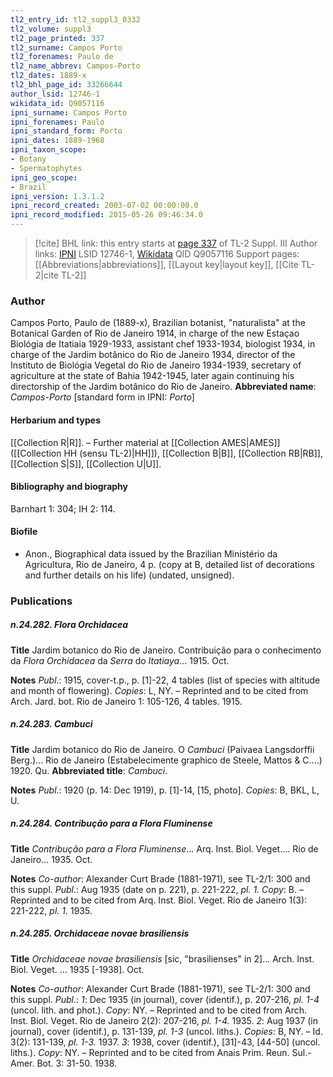 ```yaml
---
tl2_entry_id: tl2_suppl3_0332
tl2_volume: suppl3
tl2_page_printed: 337
tl2_surname: Campos Porto
tl2_forenames: Paulo de
tl2_name_abbrev: Campos-Porto
tl2_dates: 1889-x
tl2_bhl_page_id: 33266644
author_lsid: 12746-1
wikidata_id: Q9057116
ipni_surname: Campos Porto
ipni_forenames: Paulo
ipni_standard_form: Porto
ipni_dates: 1889-1968
ipni_taxon_scope: 
- Botany
- Spermatophytes
ipni_geo_scope: 
- Brazil
ipni_version: 1.3.1.2
ipni_record_created: 2003-07-02 00:00:00.0
ipni_record_modified: 2015-05-26 09:46:34.0
---
```


> [!cite] BHL link: this entry starts at [page 337](https://www.biodiversitylibrary.org/page/33266644) of TL-2 Suppl. III
> Author links: [IPNI](https://www.ipni.org/a/12746-1) LSID 12746-1, [Wikidata](https://www.wikidata.org/wiki/Q9057116) QID Q9057116
> Support pages: [[Abbreviations|abbreviations]], [[Layout key|layout key]], [[Cite TL-2|cite TL-2]]

### Author

Campos Porto, Paulo de (1889-x), Brazilian botanist, "naturalista" at the Botanical Garden of Rio de Janeiro 1914, in charge of the new Estaçao Biológia de Itatiaia 1929-1933, assistant chef 1933-1934, biologist 1934, in charge of the Jardim botânico do Rio de Janeiro 1934, director of the Instituto de Biológia Vegetal do Rio de Janeiro 1934-1939, secretary of agriculture at the state of Bahia 1942-1945, later again continuing his directorship of the Jardim botânico do Rio de Janeiro. 
**Abbreviated name**: *Campos-Porto* \[standard form in IPNI: *Porto*\]

#### Herbarium and types

[[Collection R|R]]. – Further material at [[Collection AMES|AMES]] ([[Collection HH (sensu TL-2)|HH]]), [[Collection B|B]], [[Collection RB|RB]], [[Collection S|S]], [[Collection U|U]].

#### Bibliography and biography

Barnhart 1: 304; IH 2: 114.

#### Biofile

- Anon., Biographical data issued by the Brazilian Ministério da Agricultura, Rio de Janeiro, 4 p. (copy at B, detailed list of decorations and further details on his life) (undated, unsigned).

### Publications

##### n.24.282. Flora Orchidacea

**Title**
Jardim botanico do Rio de Janeiro. Contribuição para o conhecimento da *Flora Orchidacea* da *Serra* do *Itatiaya*... 1915. Oct.

**Notes**
*Publ*.: 1915, cover-t.p., p. \[1\]-22, 4 tables (list of species with altitude and month of flowering). *Copies*: L, NY. – Reprinted and to be cited from Arch. Jard. bot. Rio de Janeiro 1: 105-126, 4 tables. 1915.

##### n.24.283. Cambuci

**Title**
Jardim botanico do Rio de Janeiro. O *Cambuci* (Paivaea Langsdorffii Berg.)... Rio de Janeiro (Estabelecimente graphico de Steele, Mattos & C....) 1920. Qu.
**Abbreviated title**: *Cambuci*.

**Notes**
*Publ*.: 1920 (p. 14: Dec 1919), p. \[1\]-14, \[15, photo\]. *Copies*: B, BKL, L, U.

##### n.24.284. Contribução para a Flora Fluminense

**Title**
*Contribução para a Flora Fluminense*... Arq. Inst. Biol. Veget.... Rio de Janeiro... 1935. Oct.

**Notes**
*Co-author*: Alexander Curt Brade (1881-1971), see TL-2/1: 300 and this suppl.
*Publ*.: Aug 1935 (date on p. 221), p. 221-222, *pl. 1.* *Copy*: B. – Reprinted and to be cited from Arq. Inst. Biol. Veget. Rio de Janeiro 1(3): 221-222, *pl. 1.* 1935.

##### n.24.285. Orchidaceae novae brasiliensis

**Title**
*Orchidaceae novae brasiliensis* \[sic, "brasilienses" in 2\]... Arch. Inst. Biol. Veget. ... 1935 \[-1938\]. Oct.

**Notes**
*Co-author*: Alexander Curt Brade (1881-1971), see TL-2/1: 300 and this suppl.
*Publ*.: *1*: Dec 1935 (in journal), cover (identif.), p. 207-216, *pl. 1-4* (uncol. lith. and phot.).
*Copy*: NY. – Reprinted and to be cited from Arch. Inst. Biol. Veget. Rio de Janeiro 2(2): 207-216, *pl. 1-4.* 1935.
*2*: Aug 1937 (in journal), cover (identif.), p. 131-139, *pl. 1-3* (uncol. liths.). *Copies*: B, NY.  – Id. 3(2): 131-139, *pl. 1-3.* 1937.
*3*: 1938, cover (identif.), \[31\]-43, \[44-50\] (uncol. liths.). *Copy*: NY. – Reprinted and to be cited from Anais Prim. Reun. Sul.-Amer. Bot. 3: 31-50. 1938.

